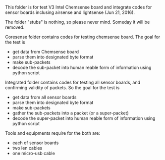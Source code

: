 This folder is for test V3 Intel Chemsense board and integrate codes for sensor boards inclusing airsense and lightsense (Jun 21, 2016).

The folder "stubs" is nothing, so please never mind. Someday it will be removed.

Coresense folder contains codes for testing chemsense board. The goal for the test is 
* get data from Chemsense board
* parse them into designated byte format
* make sub-packets
* decode the sub-packet into human reable form of information using python script

Integrated folder contains codes for testing all sensor boards, and confirming validity of packets. So the goal for the test is
* get data from all sensor boards
* parse them into designated byte format
* make sub-packets
* gather the sub-packets into a packet (or a super-packet)
* decode the super-packet into human reable form of information using python script

Tools and equipments require for the both are:
* each of sensor boards
* two len cables
* one micro-usb cable
